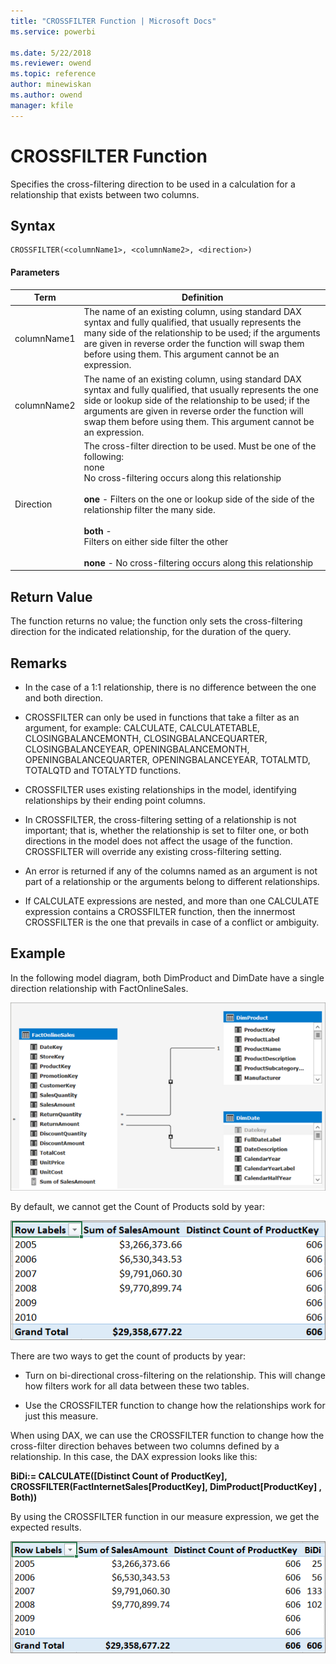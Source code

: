 ```yaml
---
title: "CROSSFILTER Function | Microsoft Docs"
ms.service: powerbi 

ms.date: 5/22/2018
ms.reviewer: owend
ms.topic: reference
author: minewiskan
ms.author: owend
manager: kfile
---
```

# CROSSFILTER Function
Specifies the cross-filtering direction to be used in a calculation for a relationship that exists between two columns.  
  
## Syntax  
  
```dax
CROSSFILTER(<columnName1>, <columnName2>, <direction>)  
```
  
#### Parameters  
  
|Term|Definition|  
|--------|--------------|  
|columnName1|The name of an existing column, using standard DAX syntax and fully qualified, that usually represents the many side of the relationship to be used; if the arguments are given in reverse order the function will swap them before using them. This argument cannot be an expression.|  
|columnName2|The name of an existing column, using standard DAX syntax and fully qualified, that usually represents the one side or lookup side of the relationship to be used; if the arguments are given in reverse order the function will swap them before using them. This argument cannot be an expression.|  
|Direction|The cross-filter direction to be used. Must be one of the following:<br />none<br />No cross-filtering occurs along this relationship<br /><br />**one** - Filters on the one or lookup side of the side of the relationship filter the many side.<br /><br />**both** - <br />Filters on either side filter the other<br /><br />**none** - No cross-filtering occurs along this relationship|  
  
## Return Value  
The function returns no value; the function only sets the cross-filtering direction for the indicated relationship, for the duration of the query.  
  
## Remarks  
  
-   In the case of a 1:1 relationship, there is no difference between the one and both direction.  
  
-   CROSSFILTER can only be used in functions that take a filter as an argument, for example: CALCULATE, CALCULATETABLE, CLOSINGBALANCEMONTH, CLOSINGBALANCEQUARTER, CLOSINGBALANCEYEAR, OPENINGBALANCEMONTH, OPENINGBALANCEQUARTER, OPENINGBALANCEYEAR, TOTALMTD, TOTALQTD and TOTALYTD functions.  
  
-   CROSSFILTER uses existing relationships in the model, identifying relationships by their ending point columns.  
  
-   In CROSSFILTER, the cross-filtering setting of a relationship is not important; that is, whether the relationship is set to filter one, or both directions in the model does not affect the usage of the function. CROSSFILTER will override any existing cross-filtering setting.  
  
-   An error is returned if any of the columns named as an argument is not part of a relationship or the arguments belong to different relationships.  
  
-   If CALCULATE expressions are nested, and more than one CALCULATE expression contains a CROSSFILTER function, then the innermost CROSSFILTER is the one that prevails in case of a conflict or ambiguity.  
  
## Example  
In the following model diagram, both DimProduct and DimDate have a single direction relationship with FactOnlineSales.  
  
![CROSSFILTER_Examp_DiagView](media/crossfilter-examp-diagview.png "CROSSFILTER_Examp_DiagView")  
  
By default, we cannot get the Count of Products sold by year:  
  
![CROSSFILTER_Examp_PivotTable1](media/crossfilter-examp-pivottable1.png "CROSSFILTER_Examp_PivotTable1")  
  
There are  two ways to get the count of products by year:  
  
-   Turn on bi-directional cross-filtering on the relationship. This will change how filters work for all data between these two tables.  
  
-   Use the CROSSFILTER function to change how the relationships work for just this measure.  
  
When using DAX, we can use the CROSSFILTER function to change how the cross-filter direction behaves between two columns defined by a relationship. In this case, the DAX expression looks like this:  
  
**BiDi:= CALCULATE([Distinct Count of ProductKey], CROSSFILTER(FactInternetSales[ProductKey], DimProduct[ProductKey] , Both))**  
  
By using the CROSSFILTER function in our measure expression, we get the expected results.  
  
![CROSSFILTER_Examp_PivotTable2](media/crossfilter-examp-pivottable2.png "CROSSFILTER_Examp_PivotTable2")  
  
